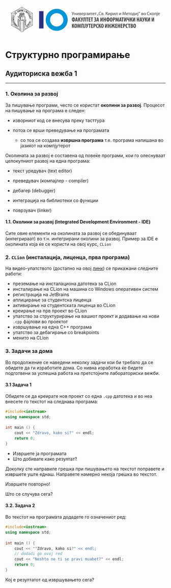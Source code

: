 <img src="../img/logo_mk.png">

# Структурно програмирање
## Аудиториска вежба 1

***

### 1. Околина за развој

За пишување програми, често се користат **околини за развој**. Процесот на пишување на програма е следен:

- изворниот код се внесува преку тасттура

- потоа се врши преведување на програмата

  - со тоа се создава **извршна програма** т.е. програма напишана во јазикот на компјутерот

Околината за развој е составена од повеќе програми, кои го олеснуваат целокупниот развој на една програма:

- текст уредувач (text editor)

- преведувач (компајлер - compiler)

- дебагер (debugger)

- интеграција на библиотеки со функции

- поврзувач (linker)

#### 1.1. Околини за развој (Integrated Development Environment - IDE)
Сите овие елементи на околината за развој се обединуваат (интегрираат) во т.н. интегрирани околини за развој. Пример за IDE е околината која ќе се користи на овој курс, `CLion`

### 2. `CLion` (инсталација, лиценца, прва програма)

На видео-упатството (достапно на овој [линк](https://www.youtube.com/watch?v=q22pBoHHHEE)) се прикажани следните работи:

- преземање на инсталациона датотека за CLion
- инсталирање на CLion на машина со Windows оперативен систем
- регистрација на JetBrains
- аплицирање за студентска лиценца
- активирање на студентската лиценца во CLion
- креирање на прв проект во CLion
- упатство за структурирање на вашиот проект и додавање на нови `.cpp` фајлови во проектот
- извршување на една C++ програма
- упатство за дебагирање со breakpoints
- менито на CLion

### 3. Задачи за дома 

Во продолжение се наведени неколку задачи кои би требало да се обидете да ги изработите дома. Со нивна изработка ќе бидете подготвени за успешна работа на претстојните лабораториски вежби.

#### 3.1 Задача 1

Обидете се да креирате нов проект со една `.сpp` датотека и во неа внесете го текстот на следнава програма:

```cpp
#include<iostream>
using namespace std;

int main () {
    cout << "Zdravo, kako si?" << endl;
    return 0;
}
```

- Извршете ја програмата
- Што добивате како резултат?

Доколку сте направиле грешка при пишувањето на текстот поправете и извршете уште еднаш. Направете намерно некоја грешка во текстот.

Извршете повторно!

Што се случува сега?

#### 3.2. Задача 2

Во текстот на програмата додадете го означениот ред:

```cpp
#include<iostream>
using namespace std;

int main () {
    cout << ""Zdravo, kako si?" << endl;
    // dodadi go ovoj red
    cout << "Neshto ne ti se pravi muabet?" << endl;
    return 0;
}
```

Кој е резултатот од извршувањето сега?

